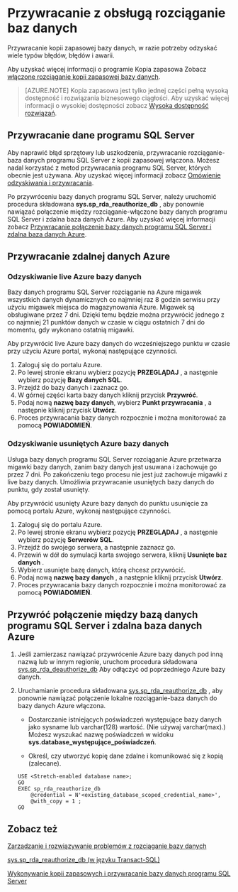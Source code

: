 <properties
    pageTitle="Przywracanie baz danych z obsługą rozciąganie | Microsoft Azure"
    description="Dowiedz się, jak przywrócić rozciąganie\-włączone baz danych."
    services="sql-server-stretch-database"
    documentationCenter=""
    authors="douglaslMS"
    manager="jhubbard"
    editor=""/>

<tags
    ms.service="sql-server-stretch-database"
    ms.workload="data-management"
    ms.tgt_pltfrm="na"
    ms.devlang="na"
    ms.topic="article"
    ms.date="08/01/2016"
    ms.author="douglasl"/>

# <a name="restore-stretch-enabled-databases"></a>Przywracanie z obsługą rozciąganie baz danych

Przywracanie kopii zapasowej bazy danych, w razie potrzeby odzyskać wiele typów błędów, błędów i awarii.

Aby uzyskać więcej informacji o programie Kopia zapasowa Zobacz [włączone rozciąganie kopii zapasowej bazy danych](sql-server-stretch-database-backup.md).

>   [AZURE.NOTE] Kopia zapasowa jest tylko jednej części pełną wysoką dostępność i rozwiązania biznesowego ciągłości. Aby uzyskać więcej informacji o wysokiej dostępności zobacz [Wysoka dostępność rozwiązań](https://msdn.microsoft.com/library/ms190202.aspx).

## <a name="restore-your-sql-server-data"></a>Przywracanie dane programu SQL Server
Aby naprawić błąd sprzętowy lub uszkodzenia, przywracanie rozciąganie\-baza danych programu SQL Server z kopii zapasowej włączona. Możesz nadal korzystać z metod przywracania programu SQL Server, których obecnie jest używana. Aby uzyskać więcej informacji zobacz [Omówienie odzyskiwania i przywracania](https://msdn.microsoft.com/library/ms191253.aspx).

Po przywróceniu bazy danych programu SQL Server, należy uruchomić procedura składowana **sys.sp_rda_reauthorize_db** , aby ponownie nawiązać połączenie między rozciąganie\-włączone bazy danych programu SQL Server i zdalna baza danych Azure. Aby uzyskać więcej informacji zobacz [Przywracanie połączenie bazy danych programu SQL Server i zdalna baza danych Azure](#restore-the-connection-between-the-sql-server-database-and-the-remote-azure-database).

## <a name="restore-your-remote-azure-data"></a>Przywracanie zdalnej danych Azure

### <a name="recover-a-live-azure-database"></a>Odzyskiwanie live Azure bazy danych
Bazy danych programu SQL Server rozciąganie na Azure migawek wszystkich danych dynamicznych co najmniej raz 8 godzin serwisu przy użyciu migawek miejsca do magazynowania Azure. Migawek są obsługiwane przez 7 dni. Dzięki temu będzie można przywrócić jednego z co najmniej 21 punktów danych w czasie w ciągu ostatnich 7 dni do momentu, gdy wykonano ostatnią migawki.

Aby przywrócić live Azure bazy danych do wcześniejszego punktu w czasie przy użyciu Azure portal, wykonaj następujące czynności.

1. Zaloguj się do portalu Azure.
2. Po lewej stronie ekranu wybierz pozycję **PRZEGLĄDAJ** , a następnie wybierz pozycję **Bazy danych SQL**.
3. Przejdź do bazy danych i zaznacz go.
4. W górnej części karta bazy danych kliknij przycisk **Przywróć**.
5. Podaj nową **nazwę bazy danych**, wybierz **Punkt przywracania** , a następnie kliknij przycisk **Utwórz**.
6. Proces przywracania bazy danych rozpocznie i można monitorować za pomocą **POWIADOMIEŃ**.

### <a name="recover-a-deleted-azure-database"></a>Odzyskiwanie usuniętych Azure bazy danych
Usługa bazy danych programu SQL Server rozciąganie Azure przetwarza migawki bazy danych, zanim bazy danych jest usuwana i zachowuje go przez 7 dni. Po zakończeniu tego procesu nie jest już zachowuje migawki z live bazy danych. Umożliwia przywracanie usuniętych bazy danych do punktu, gdy został usunięty.

Aby przywrócić usunięty Azure bazy danych do punktu usunięcie za pomocą portalu Azure, wykonaj następujące czynności.

1. Zaloguj się do portalu Azure.
2. Po lewej stronie ekranu wybierz pozycję **PRZEGLĄDAJ** , a następnie wybierz pozycję **Serwerów SQL**.
3. Przejdź do swojego serwera, a następnie zaznacz go.
4. Przewiń w dół do symulacji karta swojego serwera, kliknij **Usunięte baz danych** .
5. Wybierz usunięte bazę danych, którą chcesz przywrócić.
5. Podaj nową **nazwę bazy danych** , a następnie kliknij przycisk **Utwórz**.
6. Proces przywracania bazy danych rozpocznie i można monitorować za pomocą **POWIADOMIEŃ**.

## <a name="restore-the-connection-between-the-sql-server-database-and-the-remote-azure-database"></a>Przywróć połączenie między bazą danych programu SQL Server i zdalna baza danych Azure

1.  Jeśli zamierzasz nawiązać przywrócenie Azure bazy danych pod inną nazwą lub w innym regionie, uruchom procedura składowana [sys.sp_rda_deauthorize_db](https://msdn.microsoft.com/library/mt703716.aspx) Aby odłączyć od poprzedniego Azure bazy danych.  

2.  Uruchamianie procedura składowana [sys.sp_rda_reauthorize_db](https://msdn.microsoft.com/library/mt131016.aspx) , aby ponownie nawiązać połączenie lokalne rozciąganie\-baza danych do bazy danych Azure włączona.  

    -   Dostarczanie istniejących poświadczeń występujące bazy danych jako sysname lub varchar\(128\) wartość. \(Nie używaj varchar\(max\).\) Możesz wyszukać nazwę poświadczeń w widoku **sys.database\_występujące\_poświadczeń**.  

    -   Określ, czy utworzyć kopię dane zdalne i komunikować się z kopią (zalecane).  

    ```tsql  
    USE <Stretch-enabled database name>;
    GO
    EXEC sp_rda_reauthorize_db
        @credential = N'<existing_database_scoped_credential_name>',
        @with_copy = 1 ;  
    GO
    ```  

## <a name="see-also"></a>Zobacz też

[Zarządzanie i rozwiązywanie problemów z rozciąganie bazy danych](sql-server-stretch-database-manage.md)

[sys.sp_rda_reauthorize_db (w języku Transact-SQL)](https://msdn.microsoft.com/library/mt131016.aspx)

[Wykonywanie kopii zapasowych i przywracanie bazy danych programu SQL Server](https://msdn.microsoft.com/library/ms187048.aspx)
